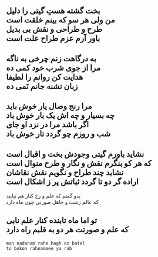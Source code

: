 بخت گشته هستِ گیتی را دلیل   
من ولی هر سو که بینم خلقت است   
طرح و طراحی و نقش بی بدیل   
باور آرم عزم طراح علت است   
---
به درگاهت زنم چرخی به ناگه   
مرا از جوی شرب خود کمی ده   
هدایت کن روانم را لطیفا   
زبان تشنه جانم نَمی ده   
---
مرا رنج وصال یار خوش باید   
چه بسیار و چه اش یک بار خوش باد   
اگر باشد مرا در نزد او جای   
شب و روزم چو گردد تار خوش باد   
---
نشاید باورم گیتی وجودش بخت و اقبال است   
که هر کو بنگرم نقش و نگار و طرح منوال است   
نشاید چند طراح و نگویم نقش نقاشان   
اراده گر دو تا گردد ثباتش پر ز اشکال است   
---
   بدو گفتم که علم و رخ کنار هم نیایند   
   که عالم زشت و جاهل صورتی چون ماه دارد   

   تو اما ماه تابنده کنار علم نابی   
   که علم و صورتت هر دو به قلبم راه دارد   
---
    man nadanam rahe hagh az batel
    to bokon rahnamaee ya rab
